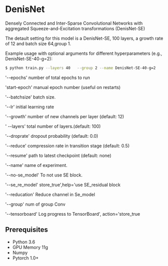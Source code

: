 # DenisNet
Densely Connected and Inter-Sparse Convolutional Networks with aggregated Squeeze-and-Excitation transformations (DenisNet-SE)


The detault setting for this model is a DenisNet-SE, 100 layers, a growth rate of 12 and batch size 64,group 1.


Example usage with optional arguments for different hyperparameters (e.g., DenisNet-SE-40-g=2):
```sh
$ python train.py --layers 40   --group 2 --name DenisNet-SE-40-g=2
```
'--epochs' number of total epochs to run

'start-epoch' manual epoch number (useful on restarts)

'--batchsize' batch size.

'--lr' initial learning rate

'--growth' number of new channels per layer (default: 12)

' --layers' total number of layers.(default: 100)

'--droprate' dropout probability (default: 0.0)

'--reduce' compression rate in transition stage (default: 0.5)

'--resume' path to latest checkpoint (default: none)

'--name' name of experiment.

'--no-se_model' To not use SE block.

'--se_re_model' store_true',help='use SE_residual block

'--reducation' Reduce channel in Se_model

'--group' num of group Conv

'--tensorboard' Log progress to TensorBoard', action='store_true

## Prerequisites

- Python 3.6
- GPU Memory 11g
- Numpy
- Pytorch 1.0+


